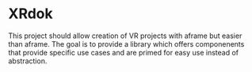 # XRdok

This project should allow creation of VR projects with aframe but easier than aframe.
The goal is to provide a library which offers componenents that provide specific use cases and are primed for easy use instead of
abstraction.

